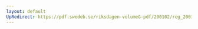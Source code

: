 ```yaml
---
layout: default
UpRedirect: https://pdf.swedeb.se/riksdagen-volumeG-pdf/200102/reg_200102/reg_200102_0475.pdf
---
```

